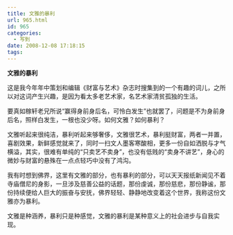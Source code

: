 ```yaml
---
title: 文雅的暴利
url: 965.html
id: 965
categories:
  - 写到
date: 2008-12-08 17:18:15
tags:
---
```


**文雅的暴利**

  
这是我今年年中策划和编辑《财富与艺术》杂志时搜集到的一个有趣的词儿，之所以对这词产生兴趣，是因为看太多老艺术家，名艺术家清贫孤独的生活。  
  
要真如稼轩老兄所说“赢得身前身后名，可怜白发生”也就罢了，问题是不为身前身后名，照样白发生，一根也没少呀。如何文雅？如何暴利？  
  
文雅听起来很纯洁，暴利听起来够奢侈，文雅很艺术，暴利挺财富，两者一并置，喜剧效果，新鲜感觉就来了，同时一扫文人墨客寒酸相，更多一份自如洒脱与才气横溢，其实，很难有单纯的“只卖艺不卖身”，也没有低贱的“卖身不讲艺”，身心的微妙与财富的悬殊在一点点轻巧中没有了鸿沟。  
  
我有时想到佛界，这里有文雅的部分，也有暴利的部分，可以天天报纸新闻见不着寺庙僧尼的身影，一旦涉及慈善公益的话题，那份虔诚，那份慈悲，那份静谧，那份持续便给人巨大的振奋与安抚，佛界轻轻、静静地改变着这个世界，我称这份文雅亦为暴利。  
  
文雅是种涵养，暴利只是种感觉，文雅的暴利是某种意义上的社会进步与自我实现。